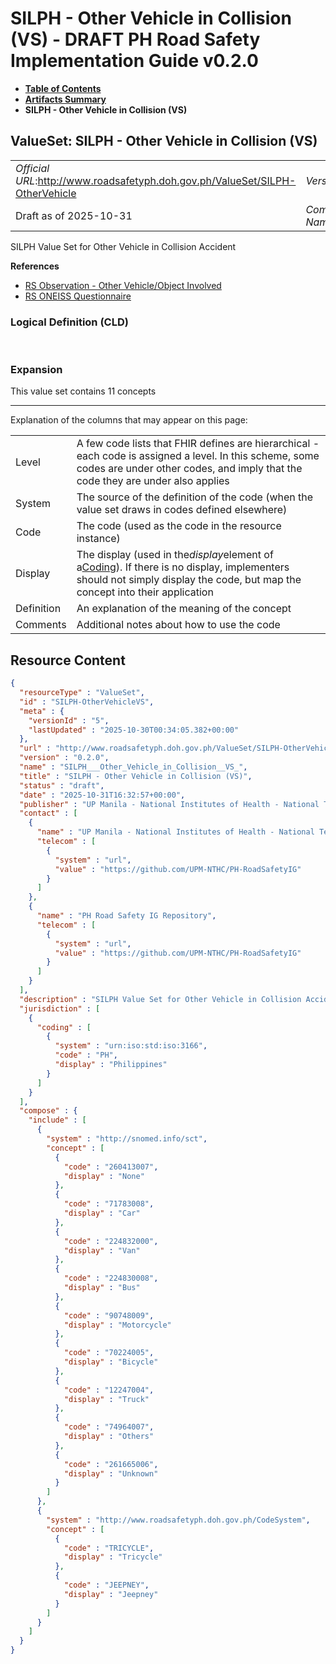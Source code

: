 # SILPH - Other Vehicle in Collision (VS) - DRAFT PH Road Safety Implementation Guide v0.2.0

* [**Table of Contents**](toc.md)
* [**Artifacts Summary**](artifacts.md)
* **SILPH - Other Vehicle in Collision (VS)**

## ValueSet: SILPH - Other Vehicle in Collision (VS) 

| | |
| :--- | :--- |
| *Official URL*:http://www.roadsafetyph.doh.gov.ph/ValueSet/SILPH-OtherVehicle | *Version*:0.2.0 |
| Draft as of 2025-10-31 | *Computable Name*:SILPH___Other_Vehicle_in_Collision__VS_ |

 
SILPH Value Set for Other Vehicle in Collision Accident 

 **References** 

* [RS Observation - Other Vehicle/Object Involved](StructureDefinition-rs-observation-other-vehicle.md)
* [RS ONEISS Questionnaire](Questionnaire-RSOneissQuestionnaire.md)

### Logical Definition (CLD)

 

### Expansion

This value set contains 11 concepts

-------

 Explanation of the columns that may appear on this page: 

| | |
| :--- | :--- |
| Level | A few code lists that FHIR defines are hierarchical - each code is assigned a level. In this scheme, some codes are under other codes, and imply that the code they are under also applies |
| System | The source of the definition of the code (when the value set draws in codes defined elsewhere) |
| Code | The code (used as the code in the resource instance) |
| Display | The display (used in the*display*element of a[Coding](http://hl7.org/fhir/R4/datatypes.html#Coding)). If there is no display, implementers should not simply display the code, but map the concept into their application |
| Definition | An explanation of the meaning of the concept |
| Comments | Additional notes about how to use the code |



## Resource Content

```json
{
  "resourceType" : "ValueSet",
  "id" : "SILPH-OtherVehicleVS",
  "meta" : {
    "versionId" : "5",
    "lastUpdated" : "2025-10-30T00:34:05.382+00:00"
  },
  "url" : "http://www.roadsafetyph.doh.gov.ph/ValueSet/SILPH-OtherVehicle",
  "version" : "0.2.0",
  "name" : "SILPH___Other_Vehicle_in_Collision__VS_",
  "title" : "SILPH - Other Vehicle in Collision (VS)",
  "status" : "draft",
  "date" : "2025-10-31T16:32:57+00:00",
  "publisher" : "UP Manila - National Institutes of Health - National Telehealth Center",
  "contact" : [
    {
      "name" : "UP Manila - National Institutes of Health - National Telehealth Center",
      "telecom" : [
        {
          "system" : "url",
          "value" : "https://github.com/UPM-NTHC/PH-RoadSafetyIG"
        }
      ]
    },
    {
      "name" : "PH Road Safety IG Repository",
      "telecom" : [
        {
          "system" : "url",
          "value" : "https://github.com/UPM-NTHC/PH-RoadSafetyIG"
        }
      ]
    }
  ],
  "description" : "SILPH Value Set for Other Vehicle in Collision Accident",
  "jurisdiction" : [
    {
      "coding" : [
        {
          "system" : "urn:iso:std:iso:3166",
          "code" : "PH",
          "display" : "Philippines"
        }
      ]
    }
  ],
  "compose" : {
    "include" : [
      {
        "system" : "http://snomed.info/sct",
        "concept" : [
          {
            "code" : "260413007",
            "display" : "None"
          },
          {
            "code" : "71783008",
            "display" : "Car"
          },
          {
            "code" : "224832000",
            "display" : "Van"
          },
          {
            "code" : "224830008",
            "display" : "Bus"
          },
          {
            "code" : "90748009",
            "display" : "Motorcycle"
          },
          {
            "code" : "70224005",
            "display" : "Bicycle"
          },
          {
            "code" : "12247004",
            "display" : "Truck"
          },
          {
            "code" : "74964007",
            "display" : "Others"
          },
          {
            "code" : "261665006",
            "display" : "Unknown"
          }
        ]
      },
      {
        "system" : "http://www.roadsafetyph.doh.gov.ph/CodeSystem",
        "concept" : [
          {
            "code" : "TRICYCLE",
            "display" : "Tricycle"
          },
          {
            "code" : "JEEPNEY",
            "display" : "Jeepney"
          }
        ]
      }
    ]
  }
}

```
